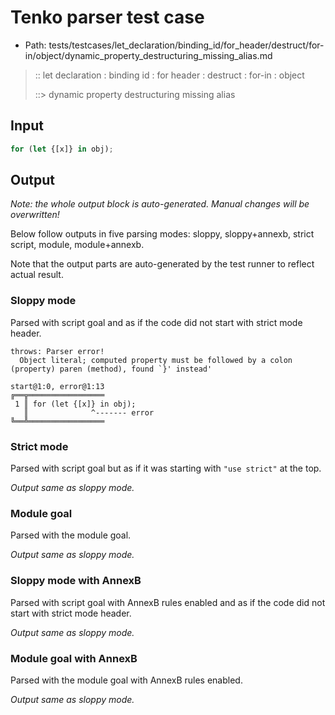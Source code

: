 # Tenko parser test case

- Path: tests/testcases/let_declaration/binding_id/for_header/destruct/for-in/object/dynamic_property_destructuring_missing_alias.md

> :: let declaration : binding id : for header : destruct : for-in : object
>
> ::> dynamic property destructuring missing alias

## Input

`````js
for (let {[x]} in obj);
`````

## Output

_Note: the whole output block is auto-generated. Manual changes will be overwritten!_

Below follow outputs in five parsing modes: sloppy, sloppy+annexb, strict script, module, module+annexb.

Note that the output parts are auto-generated by the test runner to reflect actual result.

### Sloppy mode

Parsed with script goal and as if the code did not start with strict mode header.

`````
throws: Parser error!
  Object literal; computed property must be followed by a colon (property) paren (method), found `}' instead'

start@1:0, error@1:13
╔══╦═════════════════
 1 ║ for (let {[x]} in obj);
   ║              ^------- error
╚══╩═════════════════

`````

### Strict mode

Parsed with script goal but as if it was starting with `"use strict"` at the top.

_Output same as sloppy mode._

### Module goal

Parsed with the module goal.

_Output same as sloppy mode._

### Sloppy mode with AnnexB

Parsed with script goal with AnnexB rules enabled and as if the code did not start with strict mode header.

_Output same as sloppy mode._

### Module goal with AnnexB

Parsed with the module goal with AnnexB rules enabled.

_Output same as sloppy mode._
